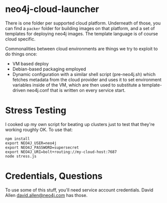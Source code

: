 # neo4j-cloud-launcher

There is one folder per supported cloud platform.  Underneath of those,
you can find a `packer` folder for building images on that platform, and
a set of templates for deploying neo4j images.  The template language is
of course cloud specific.

Commonalities between cloud environments are things we try to exploit
to do things once:

- VM based deploy
- Debian-based packaging employed
- Dynamic configuration with a similar shell script (pre-neo4j.sh) which fetches metadata from the cloud provider and uses it to set environment variables inside of the VM, which are
then used to substitute a template-driven neo4j.conf that is written on every service start.

# Stress Testing

I cooked up my own script for beating up clusters just to test that they're working roughly OK.   To use that:

```
npm install
export NEO4J_USER=neo4j
export NEO4J_PASSWORD=supersecret
export NEO4J_URI=bolt+routing://my-cloud-host:7687
node stress.js
```

# Credentials, Questions

To use some of this stuff, you'll need service account credentials.
David Allen <david.allen@neo4j.com> has those.